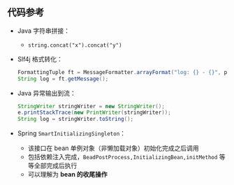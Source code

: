 ## 代码参考
- Java 字符串拼接：
  - `string.concat("x").concat("y")`

- Slf4j 格式转化：
  ```java
  FormattingTuple ft = MessageFormatter.arrayFormat("log: {} - {}", paramArr);
  String log = ft.getMessage();
    ```

- Java 异常输出到流：
  ```java
  StringWriter stringWriter = new StringWriter();
  e.printStackTrace(new PrintWriter(stringWriter));
  String log = stringWriter.toString();
  ```

- Spring `SmartInitializingSingleton`：
  - 该接口在 bean 单例对象（非懒加载对象）初始化完成之后调用
  - 包括依赖注入完成，`BeadPostProcess,InitializingBean,initMethod` 等等全部完成后执行
  - 可以理解为 **bean 的收尾操作**
